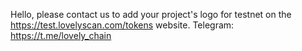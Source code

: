 Hello, please contact us to add your project's logo for testnet on the https://test.lovelyscan.com/tokens website. Telegram: https://t.me/lovely_chain